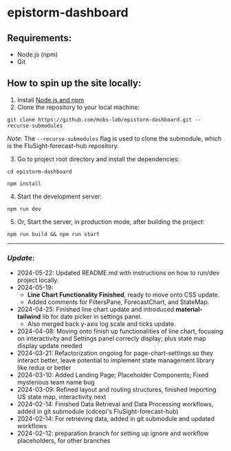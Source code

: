 # epistorm-dashboard

## Requirements:

- Node.js (npm)
- Git

## How to spin up the site locally:

1. Install [Node.js and npm](https://docs.npmjs.com/downloading-and-installing-node-js-and-npm)
2. Clone the repository to your local machine:

```git clone https://github.com/mobs-lab/epistorm-dashboard.git --recurse-submodules```

_Note_: The `--recurse-submodules` flag is used to clone the submodule, which is the FluSight-forecast-hub repository.

3. Go to project root directory and install the dependencies:

```cd epistorm-dashboard```

```npm install```

4. Start the development server:

```npm run dev```

5. Or, Start the server, in production mode, after building the project:

```npm run build && npm run start```

---

### _Update_:

- 2024-05-22: Updated README.md with instructions on how to run/dev project locally.
- 2024-05-19:
    - **Line Chart Functionality Finished**, ready to move onto CSS update.
    - Added comments for FiltersPane, ForecastChart, and StateMap.
- 2024-04-25: Finished line chart update and introduced **material-tailwind** lib for date picker in settings panel.
    - Also merged back y-axis log scale and ticks update.
- 2024-04-08: Moving onto finish up functionalities of line chart, focusing on interactivity and Settings panel correcly
  display; plus state map display update needed
- 2024-03-21: Refactorization ongoing for page-chart-settings so they interact better, leave potential to implement
  state management library like redux or better
- 2024-03-10: Added Landing Page; Placeholder Components; Fixed mysterious team name bug
- 2024-03-09: Refined layout and routing structures, finished importing US state map, interactivity next
- 2024-02-14: Finished Data Retrieval and Data Processing workflows, added in git submodule (cdcepi's
  FluSight-forecast-hub)
- 2024-02-14: For retrieving data, added in git submodule and updated workflows
- 2024-02-12: preparation branch for setting up ignore and workflow placeholders, for other branches